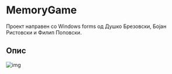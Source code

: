 # MemoryGame
Проект направен со Windows forms од Душко Брезовски, Бојан Ристовски и Филип Поповски.

## Опис
![img](https://i.imgur.com/uunZKcK.png)
